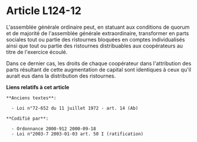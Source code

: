 # Article L124-12

L'assemblée générale ordinaire peut, en statuant aux conditions de quorum et de majorité de l'assemblée générale
extraordinaire, transformer en parts sociales tout ou partie des ristournes bloquées en comptes individualisés ainsi que tout
ou partie des ristournes distribuables aux coopérateurs au titre de l'exercice écoulé.

Dans ce dernier cas, les droits de chaque coopérateur dans l'attribution des parts résultant de cette augmentation de capital
sont identiques à ceux qu'il aurait eus dans la distribution des ristournes.

**Liens relatifs à cet article**

	**Anciens textes**:

	  - Loi n°72-652 du 11 juillet 1972 - art. 14 (Ab)

	**Codifié par**:

	  - Ordonnance 2000-912 2000-09-18
	  - Loi n°2003-7 2003-01-03 art. 50 I (ratification)
